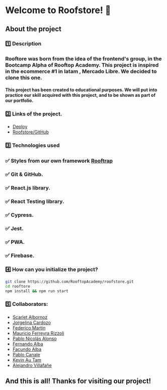 # Welcome to Roofstore! 🛒
## About the project

### 1️⃣ Description

### Rooftore was born from the idea of the frontend's group, in the Bootcamp Alpha of Rooftop Academy. This project is inspired in the ecommerce #1 in latam , Mercado Libre. We decided to clone this one.
#### This project has been created to educational purposes. We will put into practice our skill acquired with this project, and to be shown as part of our portfolio. 

### 2️⃣ Links of the project. 
* [Deploy](https://github.com/RooftopAcademy/roofstore)
* [Roofstore/GitHub](https://roofstore-test.herokuapp.com/)

### 3️⃣ Technologies used

### ✅ Styles from our own framework [Rooftrap](https://github.com/RooftopAcademy/rooftstrap-docs)
### ✅ Git & GitHub. 
### ✅ React.js library.
### ✅ React Testing library. 
### ✅ Cypress.
### ✅ Jest.
### ✅ PWA. 
### ✅ Firebase. 

### 4️⃣ How can you initialize the project? 
```bash
git clone https://github.com/RooftopAcademy/roofstore.git
cd rooftore
npm install && npm run start
```

### 5️⃣ Collaborators: 

* [Scarlet Albornoz](https://github.com/smichelle05a)
* [Jorgelina Cardozo](https://github.com/jocardozo)
* [Federico Martin](https://github.com/fl-martin)
* [Mauricio Ferreyra Rizzoli](https://github.com/Mauri548)
* [Pablo Nicolás Alonso](https://github.com/Alonso-Pablo)
* [Fernando Alba](https://github.com/feralba28)
* [Facundo Alba](https://github.com/FacundoAlba)
* [Pablo Canale](https://github.com/pablocanale)
* [Kevin Au Tam](https://github.com/kevin-dev71)
* [Alejandro Villafañe](https://github.com/alezvi)


## And this is all! Thanks for visiting our project!

